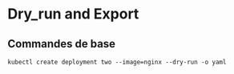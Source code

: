 # Dry_run and Export 
## Commandes de base

``kubectl create deployment two --image=nginx --dry-run -o yaml`` 



 
